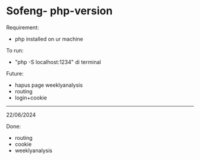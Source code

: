 # Sofeng- php-version

Requirement:
- php installed on ur machine

To run:
- "php -S localhost:1234" di terminal

Future:
- hapus page weeklyanalysis
- routing
- login+cookie
------------------

22/06/2024

Done:
- routing
- cookie
- weeklyanalysis 
